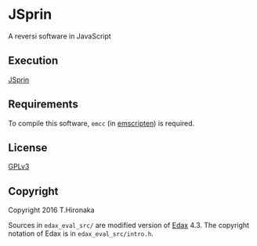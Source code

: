 # JSprin

A reversi software in JavaScript

## Execution

[JSprin](https://epsdel1994.github.io/JSprin)

## Requirements

To compile this software, `emcc` (in [emscripten](https://github.com/kripken/emscripten)) is required.

## License

[GPLv3](http://www.gnu.org/licenses)

## Copyright

Copyright 2016 T.Hironaka

Sources in `edax_eval_src/` are modified version of
[Edax](https://github.com/abulmo/edax-reversi) 4.3.
The copyright notation of Edax is in `edax_eval_src/intro.h`.

